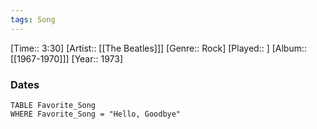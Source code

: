 ```yaml
---
tags: Song  
---
```

[Time:: 3:30]
[Artist:: [[The Beatles]]]
[Genre:: Rock]
[Played:: ]
[Album:: [[1967-1970]]]
[Year:: 1973]
### Dates
````dataview
TABLE Favorite_Song
WHERE Favorite_Song = "Hello, Goodbye"
````